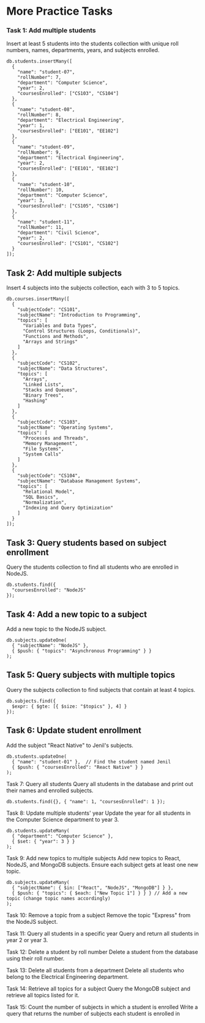 # More Practice Tasks

### Task 1: Add multiple students
Insert at least 5 students into the students collection with unique roll numbers, names, departments, years, and subjects enrolled.

```
db.students.insertMany([
  { 
    "name": "student-07",
    "rollNumber": 7,
    "department": "Computer Science",
    "year": 2,
    "coursesEnrolled": ["CS103", "CS104"]
  },
  { 
    "name": "student-08",
    "rollNumber": 8,
    "department": "Electrical Engineering",
    "year": 1,
    "coursesEnrolled": ["EE101", "EE102"]
  },
  { 
    "name": "student-09",
    "rollNumber": 9,
    "department": "Electrical Engineering",
    "year": 2,
    "coursesEnrolled": ["EE101", "EE102"]
  },
  { 
    "name": "student-10",
    "rollNumber": 10,
    "department": "Computer Science",
    "year": 3,
    "coursesEnrolled": ["CS105", "CS106"]
  },
  { 
    "name": "student-11",
    "rollNumber": 11,
    "department": "Civil Science",
    "year": 2,
    "coursesEnrolled": ["CS101", "CS102"]
  }
]);
```


## Task 2: Add multiple subjects
Insert 4 subjects into the subjects collection, each with 3 to 5 topics.

```
db.courses.insertMany([
  {
    "subjectCode": "CS101",
    "subjectName": "Introduction to Programming",
    "topics": [
      "Variables and Data Types",
      "Control Structures (Loops, Conditionals)",
      "Functions and Methods",
      "Arrays and Strings"
    ]
  },
  {
    "subjectCode": "CS102",
    "subjectName": "Data Structures",
    "topics": [
      "Arrays",
      "Linked Lists",
      "Stacks and Queues",
      "Binary Trees",
      "Hashing"
    ]
  },
  {
    "subjectCode": "CS103",
    "subjectName": "Operating Systems",
    "topics": [
      "Processes and Threads",
      "Memory Management",
      "File Systems",
      "System Calls"
    ]
  },
  {
    "subjectCode": "CS104",
    "subjectName": "Database Management Systems",
    "topics": [
      "Relational Model",
      "SQL Basics",
      "Normalization",
      "Indexing and Query Optimization"
    ]
  }
]);
```


## Task 3: Query students based on subject enrollment
Query the students collection to find all students who are enrolled in NodeJS.

```
db.students.find({
  "coursesEnrolled": "NodeJS"
});

```

## Task 4: Add a new topic to a subject
Add a new topic to the NodeJS subject.

```
db.subjects.updateOne(
  { "subjectName": "NodeJS" },  
  { $push: { "topics": "Asynchronous Programming" } }  
);
```
## Task 5: Query subjects with multiple topics
Query the subjects collection to find subjects that contain at least 4 topics.
```
db.subjects.find({
  $expr: { $gte: [{ $size: "$topics" }, 4] }
});
```

## Task 6: Update student enrollment
Add the subject "React Native" to Jenil's subjects.
```
db.students.updateOne(
  { "name": "student-01" },  // Find the student named Jenil
  { $push: { "coursesEnrolled": "React Native" } }  
);

```

Task 7: Query all students
Query all students in the database and print out their names and enrolled subjects.
```
db.students.find({}, { "name": 1, "coursesEnrolled": 1 });
```

Task 8: Update multiple students' year
Update the year for all students in the Computer Science department to year 3.
```
db.students.updateMany(
  { "department": "Computer Science" },  
  { $set: { "year": 3 } }  
);

```

Task 9: Add new topics to multiple subjects
Add new topics to React, NodeJS, and MongoDB subjects. Ensure each subject gets at least one new topic.
```
db.subjects.updateMany(
  { "subjectName": { $in: ["React", "NodeJS", "MongoDB"] } },
  { $push: { "topics": { $each: ["New Topic 1"] } } } // Add a new topic (change topic names accordingly)
);

```

Task 10: Remove a topic from a subject
Remove the topic "Express" from the NodeJS subject.

Task 11: Query all students in a specific year
Query and return all students in year 2 or year 3.

Task 12: Delete a student by roll number
Delete a student from the database using their roll number.

Task 13: Delete all students from a department
Delete all students who belong to the Electrical Engineering department.

Task 14: Retrieve all topics for a subject
Query the MongoDB subject and retrieve all topics listed for it.

Task 15: Count the number of subjects in which a student is enrolled
Write a query that returns the number of subjects each student is enrolled in